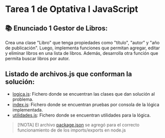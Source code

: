 # Tarea 1 de Optativa I JavaScript

## 📚 Enunciado 1 Gestor de Libros:

Crea una clase "Libro" que tenga propiedades como "título", "autor" y "año de publicación". Luego, implementa funciones que permitan agregar, editar y eliminar libros en una lista de libros. Además, desarrolla otra función que permita buscar libros por autor.

## Listado de archivos.js que conforman la solución:

- [logica.js](/logica.js): Fichero donde se encuentran las clases que dan solución al problema.
- [index.js](index.js): Fichero donde se encuentran pruebas por consola de la lógica implementada.
- [utilidades.js](utilidades.js): Fichero donde se encuentran utilidades para la lógica.

> [!NOTA]
> El archivo [package.json](https://github.com/EduardoProfe666/Tarea-1-JavaScript/blob/main/package.json) se agregó para el correcto funcionamiento de
> de los imports/exports en node.js
